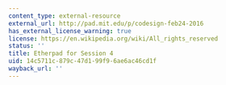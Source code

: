 ```yaml
---
content_type: external-resource
external_url: http://pad.mit.edu/p/codesign-feb24-2016
has_external_license_warning: true
license: https://en.wikipedia.org/wiki/All_rights_reserved
status: ''
title: Etherpad for Session 4
uid: 14c5711c-879c-47d1-99f9-6ae6ac46cd1f
wayback_url: ''
---
```

